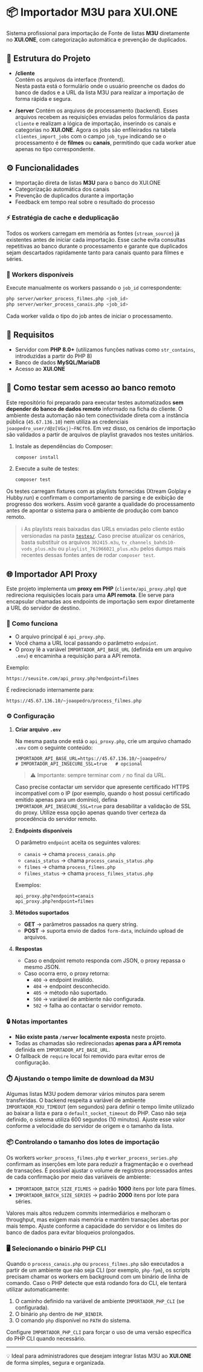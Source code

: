 # 📦 Importador M3U para XUI.ONE

Sistema profissional para importação de Fonte de listas **M3U** diretamente no **XUI.ONE**, com categorização automática e prevenção de duplicados.

## 🚀 Estrutura do Projeto

- **/cliente**  
  Contém os arquivos da interface (frontend).  
  Nesta pasta está o formulário onde o usuário preenche os dados do banco de dados e a URL da lista M3U para realizar a importação de forma rápida e segura.

- **/server**
  Contém os arquivos de processamento (backend).
  Esses arquivos recebem as requisições enviadas pelos formulários da pasta `cliente` e realizam a lógica de importação, inserindo os canais e categorias no **XUI.ONE**.
  Agora os jobs são enfileirados na tabela `clientes_import_jobs` com o campo `job_type` indicando se o processamento é de **filmes** ou **canais**, permitindo que cada worker atue apenas no tipo correspondente.

## ⚙️ Funcionalidades

- Importação direta de listas **M3U** para o banco do XUI.ONE  
- Categorização automática dos canais  
- Prevenção de duplicados durante a importação
- Feedback em tempo real sobre o resultado do processo

### ⚡ Estratégia de cache e deduplicação

Todos os workers carregam em memória as fontes (`stream_source`) já existentes antes de iniciar cada importação. Esse cache evita
consultas repetitivas ao banco durante o processamento e garante que duplicados sejam descartados rapidamente tanto para canais
quanto para filmes e séries.

### 👷 Workers disponíveis

Execute manualmente os workers passando o `job_id` correspondente:

```bash
php server/worker_process_filmes.php <job_id>
php server/worker_process_canais.php <job_id>
```

Cada worker valida o tipo do job antes de iniciar o processamento.

## 📝 Requisitos

- Servidor com **PHP 8.0+** (utilizamos funções nativas como `str_contains`, introduzidas a partir do PHP 8)
- Banco de dados **MySQL/MariaDB**
- Acesso ao **XUI.ONE**

## 🧪 Como testar sem acesso ao banco remoto

Este repositório foi preparado para executar testes automatizados **sem depender do banco de dados remoto** informado na ficha do
cliente. O ambiente desta automação não tem conectividade direta com a instância pública (`45.67.136.10`) nem utiliza as credenciais
`joaopedro_user/d@z[VGxj)~FNCft6`. Em vez disso, os cenários de importação são validados a partir de arquivos de playlist gravados
nos testes unitários.

1. Instale as dependências do Composer:

   ```bash
   composer install
   ```

2. Execute a suíte de testes:

   ```bash
   composer test
   ```

Os testes carregam fixtures com as playlists fornecidas (Xtream Golplay e Hubby.run) e confirmam o comportamento de parsing e de
exibição de progresso dos workers. Assim você garante a qualidade do processamento antes de apontar o sistema para o ambiente de
produção com banco remoto.

> ℹ️ As playlists reais baixadas das URLs enviadas pelo cliente estão versionadas na pasta [`testes/`](testes/). Caso precise atualizar os cenários, basta substituir os arquivos `302415.m3u`, `tv_channels_bahds10-vods_plus.m3u` ou `playlist_761966021_plus.m3u` pelos dumps mais recentes dessas fontes antes de rodar `composer test`.

## 🌐 Importador API Proxy

Este projeto implementa um **proxy em PHP** (`cliente/api_proxy.php`) que redireciona requisições locais para uma **API remota**. Ele serve para encapsular chamadas aos endpoints de importação sem expor diretamente a URL do servidor de destino.

### 🚀 Como funciona

- O arquivo principal é `api_proxy.php`.
- Você chama a URL local passando o parâmetro `endpoint`.
- O proxy lê a variável `IMPORTADOR_API_BASE_URL` (definida em um arquivo `.env`) e encaminha a requisição para a API remota.

Exemplo:

```
https://seusite.com/api_proxy.php?endpoint=filmes
```

É redirecionado internamente para:

```
https://45.67.136.10/~joaopedro/process_filmes.php
```

### ⚙️ Configuração

1. **Criar arquivo `.env`**

   Na mesma pasta onde está o `api_proxy.php`, crie um arquivo chamado `.env` com o seguinte conteúdo:

   ```
   IMPORTADOR_API_BASE_URL=https://45.67.136.10/~joaopedro/
   # IMPORTADOR_API_INSECURE_SSL=true   # opcional
   ```

   > ⚠️ Importante: sempre terminar com `/` no final da URL.

   Caso precise contactar um servidor que apresente certificado HTTPS incompatível com o IP (por exemplo, quando o host possui
   certificado emitido apenas para um domínio), defina `IMPORTADOR_API_INSECURE_SSL=true` para desabilitar a validação de SSL do
   proxy. Utilize essa opção apenas quando tiver certeza da procedência do servidor remoto.

2. **Endpoints disponíveis**

   O parâmetro `endpoint` aceita os seguintes valores:

   - `canais` → chama `process_canais.php`
   - `canais_status` → chama `process_canais_status.php`
   - `filmes` → chama `process_filmes.php`
   - `filmes_status` → chama `process_filmes_status.php`

   Exemplos:

   ```
   api_proxy.php?endpoint=canais
   api_proxy.php?endpoint=filmes
   ```

3. **Métodos suportados**

   - **GET** → parâmetros passados na query string.
   - **POST** → suporta envio de dados `form-data`, incluindo upload de arquivos.

4. **Respostas**

   - Caso o endpoint remoto responda com JSON, o proxy repassa o mesmo JSON.
   - Caso ocorra erro, o proxy retorna:
     - `400` → endpoint inválido.
     - `404` → endpoint desconhecido.
     - `405` → método não suportado.
     - `500` → variável de ambiente não configurada.
     - `502` → falha ao contactar o servidor remoto.

### 🔒 Notas importantes

- **Não existe pasta `/server` localmente exposta** neste projeto.
- Todas as chamadas são redirecionadas **apenas para a API remota** definida em `IMPORTADOR_API_BASE_URL`.
- O fallback de `require` local foi removido para evitar erros de configuração.

### ⏱️ Ajustando o tempo limite de download da M3U

Algumas listas M3U podem demorar vários minutos para serem transferidas. O backend respeita a variável de ambiente `IMPORTADOR_M3U_TIMEOUT` (em segundos) para definir o tempo limite utilizado ao baixar a lista e para o `default_socket_timeout` do PHP. Caso não seja definido, o sistema utiliza 600 segundos (10 minutos). Ajuste esse valor conforme a velocidade do servidor de origem e o tamanho da lista.

### 📦 Controlando o tamanho dos lotes de importação

Os workers `worker_process_filmes.php` e `worker_process_series.php` confirmam as inserções em lote para reduzir a fragmentação e o overhead de transações. É possível ajustar o volume de registros processados antes de cada confirmação por meio das variáveis de ambiente:

- `IMPORTADOR_BATCH_SIZE_FILMES` → padrão **1000** itens por lote para filmes.
- `IMPORTADOR_BATCH_SIZE_SERIES` → padrão **2000** itens por lote para séries.

Valores mais altos reduzem commits intermediários e melhoram o throughput, mas exigem mais memória e mantêm transações abertas por mais tempo. Ajuste conforme a capacidade do servidor e os limites do banco de dados para evitar bloqueios prolongados.

### 🖥️ Selecionando o binário PHP CLI

Quando o `process_canais.php` ou `process_filmes.php` são executados a partir de um ambiente que não seja CLI (por exemplo, `php-fpm`), os scripts precisam chamar os workers em background com um binário de linha de comando. Caso o PHP detecte que está rodando fora do CLI, ele tentará utilizar automaticamente:

1. O caminho definido na variável de ambiente `IMPORTADOR_PHP_CLI` (se configurada).
2. O binário `php` dentro de `PHP_BINDIR`.
3. O comando `php` disponível no `PATH` do sistema.

Configure `IMPORTADOR_PHP_CLI` para forçar o uso de uma versão específica do PHP CLI quando necessário.

---

💡 Ideal para administradores que desejam integrar listas M3U ao **XUI.ONE** de forma simples, segura e organizada.
